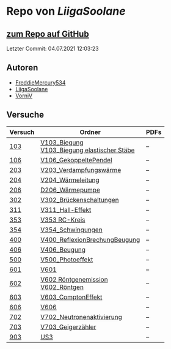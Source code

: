 # Repo von *LiigaSoolane*

## [zum Repo auf GitHub](https://github.com/LiigaSoolane/Paktikum-mit-dem-Teufel)

Letzter Commit: 04.07.2021 12:03:23

## Autoren
- [FreddieMercury534](https://github.com/FreddieMercury534)
- [LiigaSoolane](https://github.com/LiigaSoolane)
- [VorniV](https://github.com/VorniV)

## Versuche

|       Versuch       |                                                                                                                    Ordner                                                                                                                    |PDFs|
|---------------------|----------------------------------------------------------------------------------------------------------------------------------------------------------------------------------------------------------------------------------------------|----|
|[103](../versuch/103)|[V103_Biegung](https://github.com/LiigaSoolane/Paktikum-mit-dem-Teufel/tree/main/V103_Biegung)<br/>[V103_Biegung elastischer Stäbe](https://github.com/LiigaSoolane/Paktikum-mit-dem-Teufel/tree/main/V103_Biegung%20elastischer%20St%C3%A4be)|–   |
|[106](../versuch/106)|[V106_GekoppeltePendel](https://github.com/LiigaSoolane/Paktikum-mit-dem-Teufel/tree/main/V106_GekoppeltePendel)                                                                                                                              |–   |
|[203](../versuch/203)|[V203_Verdampfungswärme](https://github.com/LiigaSoolane/Paktikum-mit-dem-Teufel/tree/main/V203_Verdampfungsw%C3%A4rme)                                                                                                                       |–   |
|[204](../versuch/204)|[V204_Wärmeleitung](https://github.com/LiigaSoolane/Paktikum-mit-dem-Teufel/tree/main/V204_W%C3%A4rmeleitung)                                                                                                                                 |–   |
|[206](../versuch/206)|[D206_Wärmepumpe](https://github.com/LiigaSoolane/Paktikum-mit-dem-Teufel/tree/main/D206_W%C3%A4rmepumpe)                                                                                                                                     |–   |
|[302](../versuch/302)|[V302_Brückenschaltungen](https://github.com/LiigaSoolane/Paktikum-mit-dem-Teufel/tree/main/V302_Br%C3%BCckenschaltungen)                                                                                                                     |–   |
|[311](../versuch/311)|[V311_Hall-Effekt](https://github.com/LiigaSoolane/Paktikum-mit-dem-Teufel/tree/main/V311_Hall-Effekt)                                                                                                                                        |–   |
|[353](../versuch/353)|[V353 RC-Kreis](https://github.com/LiigaSoolane/Paktikum-mit-dem-Teufel/tree/main/V353%20RC-Kreis)                                                                                                                                            |–   |
|[354](../versuch/354)|[V354_Schwingungen](https://github.com/LiigaSoolane/Paktikum-mit-dem-Teufel/tree/main/V354_Schwingungen)                                                                                                                                      |–   |
|[400](../versuch/400)|[V400_ReflexionBrechungBeugung](https://github.com/LiigaSoolane/Paktikum-mit-dem-Teufel/tree/main/V400_ReflexionBrechungBeugung)                                                                                                              |–   |
|[406](../versuch/406)|[V406_Beugung](https://github.com/LiigaSoolane/Paktikum-mit-dem-Teufel/tree/main/V406_Beugung)                                                                                                                                                |–   |
|[500](../versuch/500)|[V500_Photoeffekt](https://github.com/LiigaSoolane/Paktikum-mit-dem-Teufel/tree/main/V500_Photoeffekt)                                                                                                                                        |–   |
|[601](../versuch/601)|[V601](https://github.com/LiigaSoolane/Paktikum-mit-dem-Teufel/tree/main/V601)                                                                                                                                                                |–   |
|[602](../versuch/602)|[V602 Röntgenemission](https://github.com/LiigaSoolane/Paktikum-mit-dem-Teufel/tree/main/V602%20R%C3%B6ntgenemission)<br/>[V602_Röntgen](https://github.com/LiigaSoolane/Paktikum-mit-dem-Teufel/tree/main/V602_R%C3%B6ntgen)                 |–   |
|[603](../versuch/603)|[V603_ComptonEffekt](https://github.com/LiigaSoolane/Paktikum-mit-dem-Teufel/tree/main/V603_ComptonEffekt)                                                                                                                                    |–   |
|[606](../versuch/606)|[V606](https://github.com/LiigaSoolane/Paktikum-mit-dem-Teufel/tree/main/V606)                                                                                                                                                                |–   |
|[702](../versuch/702)|[V702_Neutronenaktivierung](https://github.com/LiigaSoolane/Paktikum-mit-dem-Teufel/tree/main/V702_Neutronenaktivierung)                                                                                                                      |–   |
|[703](../versuch/703)|[V703_Geigerzähler](https://github.com/LiigaSoolane/Paktikum-mit-dem-Teufel/tree/main/V703_Geigerz%C3%A4hler)                                                                                                                                 |–   |
|[903](../versuch/903)|[US3](https://github.com/LiigaSoolane/Paktikum-mit-dem-Teufel/tree/main/US3)                                                                                                                                                                  |–   |
